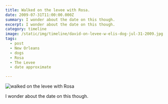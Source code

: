 ```yaml
---
title: Walked on the levee with Rosa.
date: 2009-07-31T11:00:00.000Z
summary: I wonder about the date on this though.
excerpt: I wonder about the date on this though.
category: timeline
image: /static/img/timeline/david-on-levee-w-elis-dog-jul-31-2009.jpg
tags:
  - post 
  - New Orleans
  - dogs
  - Rosa
  - The Levee
  - date approximate

---
```


![walked on the levee with Rosa](/static/img/timeline/david-on-levee-w-elis-dog-jul-31-2009.jpg "walked on the levee with Rosa")

I wonder about the date on this though.